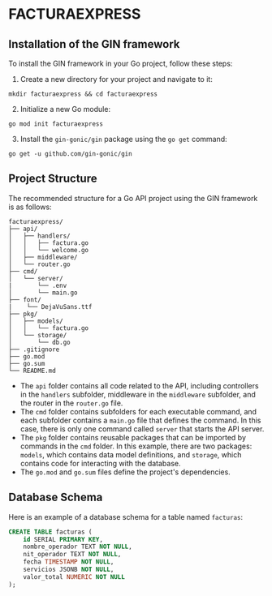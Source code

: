 # FACTURAEXPRESS

## Installation of the GIN framework

To install the GIN framework in your Go project, follow these steps:

1. Create a new directory for your project and navigate to it:
```
mkdir facturaexpress && cd facturaexpress
```

2. Initialize a new Go module:
```
go mod init facturaexpress
```

3. Install the `gin-gonic/gin` package using the `go get` command:
```
go get -u github.com/gin-gonic/gin
```

## Project Structure

The recommended structure for a Go API project using the GIN framework is as follows:


```
facturaexpress/
├── api/
│   ├── handlers/
│   │   ├── factura.go
│   │   └── welcome.go
│   ├── middleware/
│   └── router.go
├── cmd/
│   └── server/
|       └── .env
│       └── main.go
├── font/
|    └── DejaVuSans.ttf
├── pkg/
│   ├── models/
│   │   └── factura.go
│   └── storage/
│       └── db.go
├── .gitignore
├── go.mod
├── go.sum
└── README.md
```

- The `api` folder contains all code related to the API, including controllers in the `handlers` subfolder, middleware in the `middleware` subfolder, and the router in the `router.go` file.
- The `cmd` folder contains subfolders for each executable command, and each subfolder contains a `main.go` file that defines the command. In this case, there is only one command called `server` that starts the API server.
- The `pkg` folder contains reusable packages that can be imported by commands in the `cmd` folder. In this example, there are two packages: `models`, which contains data model definitions, and `storage`, which contains code for interacting with the database.
- The `go.mod` and `go.sum` files define the project's dependencies.

## Database Schema

Here is an example of a database schema for a table named `facturas`:

```sql
CREATE TABLE facturas (
    id SERIAL PRIMARY KEY,
    nombre_operador TEXT NOT NULL,
    nit_operador TEXT NOT NULL,
    fecha TIMESTAMP NOT NULL,
    servicios JSONB NOT NULL,
    valor_total NUMERIC NOT NULL
);
```
